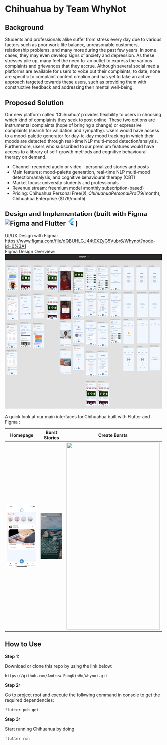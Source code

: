 # Chihuahua by Team WhyNot

## Background 
Students and professionals alike suffer from stress every day due to various factors such as poor work-life balance, unreasonable customers, relationship problems, and many more during the past few years. In some cases, they may even develop signs of anxiety and depression. As these stresses pile up, many feel the need for an outlet to express the various complaints and grievances that they accrue. Although several social media platforms are available for users to voice out their complaints, to date, none are specific to complaint content creation and has yet to take an active approach targeted towards these users, such as providing them with constructive feedback and addressing their mental well-being. 

## Proposed Solution
Our new platform called ‘Chihuahua’ provides flexibility to users in choosing which kind of complaints they seek to post online. These two options are instrumental complaints (hope of bringing a change) or expressive complaints (search for validation and sympathy). Users would have access to a mood-palette generator for day-to-day mood tracking in which their moods are detected through real-time NLP multi-mood detection/analysis. Furthermore, users who subscribed to our premium features would have access to a library of self-growth methods and cognitive behavioural therapy on demand. 
- Channel: recorded audio or video – personalized stories and posts 
- Main features: mood-palette generation, real-time NLP multi-mood detection/analysis, and cognitive behavioural therapy (CBT) 
- Market focus: university students and professionals 
- Revenue stream: freemium model (monthly subscription-based)  
- Pricing: Chihuahua Personal Free($0), Chihuahua Personal Pro ($79/month), Chihuahua Enterprise ($179/month) 

## Design and Implementation (built with Figma <img alt="Figma" width="26px" src="https://camo.githubusercontent.com/a86a8278da4c5b5a43330e1ea28e6ba050007a837128b5dff5b35d5ff0f1248a/68747470733a2f2f63646e2d696d616765732d312e6d656469756d2e636f6d2f6d61782f313630302f312a365867664443566e3831415958363858766432492d674032782e706e67"/> and Flutter <img  alt="Flutter" width="26px" src="https://raw.githubusercontent.com/github/explore/80688e429a7d4ef2fca1e82350fe8e3517d3494d/topics/flutter/flutter.png" />)

UI/UX Design with Figma: https://www.figma.com/file/dQBUHLGU44t0XZyG5Vubr6/Whynot?node-id=0%3A1 <br>
Figma Design Overview: ![Design](https://github.com/Andrew-FungKinHo/whynot/blob/master/assets/images/allappScreens.png)

A quick look at our main interfaces for Chihuahua built with Flutter and Figma :

Homepage             |  Burst Stories            | Create Bursts                     |
:-------------------:|:-------------------------:|:---------------------------------:|
![Image of UI-1](https://github.com/Andrew-FungKinHo/whynot/blob/master/assets/images/Homepage.png)  |  ![Image of UI-2](https://github.com/Andrew-FungKinHo/whynot/blob/master/assets/images/Burst.png) | <img src="https://github.com/Andrew-FungKinHo/whynot/blob/master/assets/images/StoryCreation.gif" width="300" height="600"/> | 



## How to Use 

**Step 1:**

Download or clone this repo by using the link below:

```
https://github.com/Andrew-FungKinHo/whynot.git
```

**Step 2:**

Go to project root and execute the following command in console to get the required dependencies: 

```
flutter pub get 
```

**Step 3:**

Start running Chihuahua by doing

```
flutter run
```
